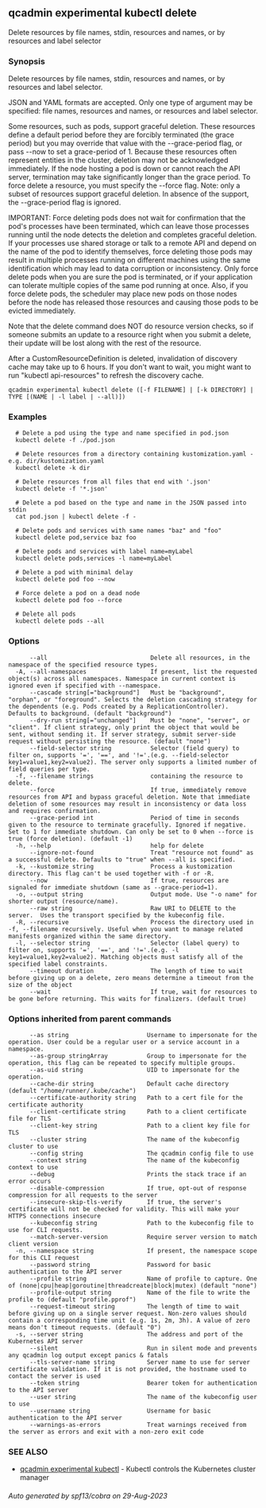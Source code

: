 ## qcadmin experimental kubectl delete

Delete resources by file names, stdin, resources and names, or by resources and label selector

### Synopsis

Delete resources by file names, stdin, resources and names, or by resources and label selector.

 JSON and YAML formats are accepted. Only one type of argument may be specified: file names, resources and names, or resources and label selector.

 Some resources, such as pods, support graceful deletion. These resources define a default period before they are forcibly terminated (the grace period) but you may override that value with the --grace-period flag, or pass --now to set a grace-period of 1. Because these resources often represent entities in the cluster, deletion may not be acknowledged immediately. If the node hosting a pod is down or cannot reach the API server, termination may take significantly longer than the grace period. To force delete a resource, you must specify the --force flag. Note: only a subset of resources support graceful deletion. In absence of the support, the --grace-period flag is ignored.

 IMPORTANT: Force deleting pods does not wait for confirmation that the pod's processes have been terminated, which can leave those processes running until the node detects the deletion and completes graceful deletion. If your processes use shared storage or talk to a remote API and depend on the name of the pod to identify themselves, force deleting those pods may result in multiple processes running on different machines using the same identification which may lead to data corruption or inconsistency. Only force delete pods when you are sure the pod is terminated, or if your application can tolerate multiple copies of the same pod running at once. Also, if you force delete pods, the scheduler may place new pods on those nodes before the node has released those resources and causing those pods to be evicted immediately.

 Note that the delete command does NOT do resource version checks, so if someone submits an update to a resource right when you submit a delete, their update will be lost along with the rest of the resource.

 After a CustomResourceDefinition is deleted, invalidation of discovery cache may take up to 6 hours. If you don't want to wait, you might want to run "kubectl api-resources" to refresh the discovery cache.

```
qcadmin experimental kubectl delete ([-f FILENAME] | [-k DIRECTORY] | TYPE [(NAME | -l label | --all)])
```

### Examples

```
  # Delete a pod using the type and name specified in pod.json
  kubectl delete -f ./pod.json
  
  # Delete resources from a directory containing kustomization.yaml - e.g. dir/kustomization.yaml
  kubectl delete -k dir
  
  # Delete resources from all files that end with '.json'
  kubectl delete -f '*.json'
  
  # Delete a pod based on the type and name in the JSON passed into stdin
  cat pod.json | kubectl delete -f -
  
  # Delete pods and services with same names "baz" and "foo"
  kubectl delete pod,service baz foo
  
  # Delete pods and services with label name=myLabel
  kubectl delete pods,services -l name=myLabel
  
  # Delete a pod with minimal delay
  kubectl delete pod foo --now
  
  # Force delete a pod on a dead node
  kubectl delete pod foo --force
  
  # Delete all pods
  kubectl delete pods --all
```

### Options

```
      --all                             Delete all resources, in the namespace of the specified resource types.
  -A, --all-namespaces                  If present, list the requested object(s) across all namespaces. Namespace in current context is ignored even if specified with --namespace.
      --cascade string[="background"]   Must be "background", "orphan", or "foreground". Selects the deletion cascading strategy for the dependents (e.g. Pods created by a ReplicationController). Defaults to background. (default "background")
      --dry-run string[="unchanged"]    Must be "none", "server", or "client". If client strategy, only print the object that would be sent, without sending it. If server strategy, submit server-side request without persisting the resource. (default "none")
      --field-selector string           Selector (field query) to filter on, supports '=', '==', and '!='.(e.g. --field-selector key1=value1,key2=value2). The server only supports a limited number of field queries per type.
  -f, --filename strings                containing the resource to delete.
      --force                           If true, immediately remove resources from API and bypass graceful deletion. Note that immediate deletion of some resources may result in inconsistency or data loss and requires confirmation.
      --grace-period int                Period of time in seconds given to the resource to terminate gracefully. Ignored if negative. Set to 1 for immediate shutdown. Can only be set to 0 when --force is true (force deletion). (default -1)
  -h, --help                            help for delete
      --ignore-not-found                Treat "resource not found" as a successful delete. Defaults to "true" when --all is specified.
  -k, --kustomize string                Process a kustomization directory. This flag can't be used together with -f or -R.
      --now                             If true, resources are signaled for immediate shutdown (same as --grace-period=1).
  -o, --output string                   Output mode. Use "-o name" for shorter output (resource/name).
      --raw string                      Raw URI to DELETE to the server.  Uses the transport specified by the kubeconfig file.
  -R, --recursive                       Process the directory used in -f, --filename recursively. Useful when you want to manage related manifests organized within the same directory.
  -l, --selector string                 Selector (label query) to filter on, supports '=', '==', and '!='.(e.g. -l key1=value1,key2=value2). Matching objects must satisfy all of the specified label constraints.
      --timeout duration                The length of time to wait before giving up on a delete, zero means determine a timeout from the size of the object
      --wait                            If true, wait for resources to be gone before returning. This waits for finalizers. (default true)
```

### Options inherited from parent commands

```
      --as string                      Username to impersonate for the operation. User could be a regular user or a service account in a namespace.
      --as-group stringArray           Group to impersonate for the operation, this flag can be repeated to specify multiple groups.
      --as-uid string                  UID to impersonate for the operation.
      --cache-dir string               Default cache directory (default "/home/runner/.kube/cache")
      --certificate-authority string   Path to a cert file for the certificate authority
      --client-certificate string      Path to a client certificate file for TLS
      --client-key string              Path to a client key file for TLS
      --cluster string                 The name of the kubeconfig cluster to use
      --config string                  The qcadmin config file to use
      --context string                 The name of the kubeconfig context to use
      --debug                          Prints the stack trace if an error occurs
      --disable-compression            If true, opt-out of response compression for all requests to the server
      --insecure-skip-tls-verify       If true, the server's certificate will not be checked for validity. This will make your HTTPS connections insecure
      --kubeconfig string              Path to the kubeconfig file to use for CLI requests.
      --match-server-version           Require server version to match client version
  -n, --namespace string               If present, the namespace scope for this CLI request
      --password string                Password for basic authentication to the API server
      --profile string                 Name of profile to capture. One of (none|cpu|heap|goroutine|threadcreate|block|mutex) (default "none")
      --profile-output string          Name of the file to write the profile to (default "profile.pprof")
      --request-timeout string         The length of time to wait before giving up on a single server request. Non-zero values should contain a corresponding time unit (e.g. 1s, 2m, 3h). A value of zero means don't timeout requests. (default "0")
  -s, --server string                  The address and port of the Kubernetes API server
      --silent                         Run in silent mode and prevents any qcadmin log output except panics & fatals
      --tls-server-name string         Server name to use for server certificate validation. If it is not provided, the hostname used to contact the server is used
      --token string                   Bearer token for authentication to the API server
      --user string                    The name of the kubeconfig user to use
      --username string                Username for basic authentication to the API server
      --warnings-as-errors             Treat warnings received from the server as errors and exit with a non-zero exit code
```

### SEE ALSO

* [qcadmin experimental kubectl](qcadmin_experimental_kubectl.md)	 - Kubectl controls the Kubernetes cluster manager

###### Auto generated by spf13/cobra on 29-Aug-2023
